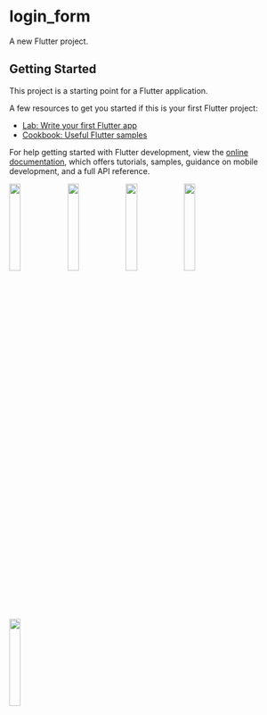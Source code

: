 # login_form

A new Flutter project.

## Getting Started

This project is a starting point for a Flutter application.

A few resources to get you started if this is your first Flutter project:

- [Lab: Write your first Flutter app](https://docs.flutter.dev/get-started/codelab)
- [Cookbook: Useful Flutter samples](https://docs.flutter.dev/cookbook)

For help getting started with Flutter development, view the
[online documentation](https://docs.flutter.dev/), which offers tutorials,
samples, guidance on mobile development, and a full API reference.




<p>
  <img src="https://user-images.githubusercontent.com/113762162/227827632-79dafeb8-168c-4521-adcc-64f260f296f0.png" hight="20%" width="20%">
  <img src="https://user-images.githubusercontent.com/113762162/227827637-89dab7f3-839e-4fa9-aa60-5e29bbc5c420.png" hight="20%" width="20%">
  <img src="https://user-images.githubusercontent.com/113762162/227828199-95dee8f1-d1cb-4d4f-8d0c-7ddb4dc90c89.png" hight="20%" width="20%">
  <img src="https://user-images.githubusercontent.com/113762162/227828223-c599db41-dc38-4832-a07d-d3f84c6c1b3e.png" hight="20%" width="20%">
  <img src="https://user-images.githubusercontent.com/113762162/227828291-2f9a8ba7-9c04-4bae-855b-fe39a78f0e70.png" hight="20%" width="20%">
</p>


